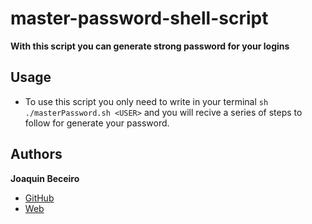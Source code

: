 # master-password-shell-script

**With this script you can generate strong password for your logins**

## Usage
- To use this script you only need to write in your terminal `sh ./masterPassword.sh <USER>` and you will recive a series of steps to follow for generate your password.

## Authors
 **Joaquin Beceiro** 
- [GitHub](https://github.com/JoaquinBeceiro) 
- [Web](https://JoaquinBeceiro.com.uy)